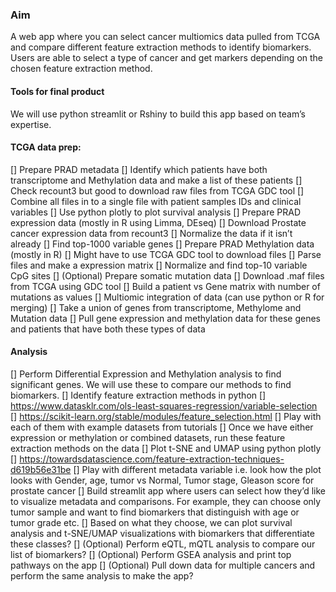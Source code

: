 ### Aim
A web app where you can select cancer multiomics data pulled from TCGA and compare different feature extraction methods to identify biomarkers. Users are able to select a type of cancer and get markers depending on the chosen feature extraction method.

#### Tools for final product
We will use python streamlit or Rshiny to build this app based on team’s expertise.

#### TCGA data prep:

[] Prepare PRAD metadata
    [] Identify which patients have both transcriptome and Methylation data and make a list of these patients
    [] Check recount3 but good to download raw files from TCGA GDC tool
    [] Combine all files in to a single file with patient samples IDs and clinical variables
    [] Use python plotly to plot survival analysis
[] Prepare PRAD expression data (mostly in R using Limma, DEseq)
    [] Download Prostate cancer expression data from recount3
    [] Normalize the data if it isn’t already
    [] Find top-1000 variable genes
[] Prepare PRAD Methylation data (mostly in R)
    [] Might have to use TCGA GDC tool to download files
    [] Parse files and make a expression matrix
    [] Normalize and find top-10 variable CpG sites
[] (Optional) Prepare somatic mutation data
    [] Download .maf files from TCGA using GDC tool
    [] Build a patient vs Gene matrix with number of mutations as values
[] Multiomic integration of data (can use python or R for merging)
    [] Take a union of genes from transcriptome, Methylome and Mutation data
    [] Pull gene expression and methylation data for these genes and patients that have both these types of data

#### Analysis

[] Perform Differential Expression and Methylation analysis to find significant genes. We will use these to compare our methods to find biomarkers.
[] Identify feature extraction methods in python
    [] https://www.datasklr.com/ols-least-squares-regression/variable-selection
    [] https://scikit-learn.org/stable/modules/feature_selection.html
[] Play with each of them with example datasets from tutorials
[] Once we have either expression or methylation or combined datasets, run these feature extraction methods on the data
[] Plot t-SNE and UMAP using python plotly
    [] https://towardsdatascience.com/feature-extraction-techniques-d619b56e31be
    [] Play with different metadata variable i.e. look how the plot looks with Gender, age, tumor vs Normal, Tumor stage, Gleason score for prostate cancer
[] Build streamlit app where users can select how they’d like to visualize metadata and comparisons. For example, they can choose only tumor sample and want to find biomarkers that distinguish with age or tumor grade etc.
    [] Based on what they choose, we can plot survival analysis and t-SNE/UMAP visualizations with biomarkers that differentiate these classes?
[] (Optional) Perform eQTL, mQTL analysis to compare our list of biomarkers?
[] (Optional) Perform GSEA analysis and print top pathways on the app
[] (Optional) Pull down data for multiple cancers and perform the same analysis to make the app?

